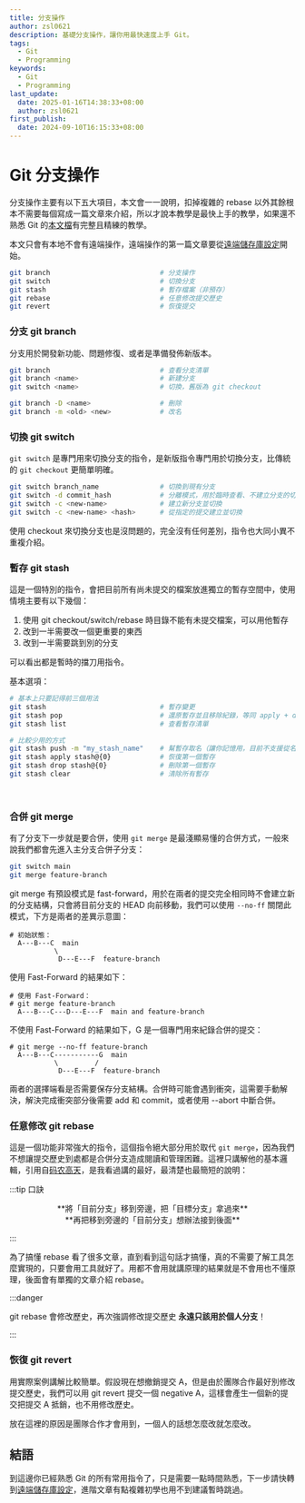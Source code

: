 ```yaml
---
title: 分支操作
author: zsl0621
description: 基礎分支操作，讓你用最快速度上手 Git。
tags:
  - Git
  - Programming
keywords:
  - Git
  - Programming
last_update:
  date: 2025-01-16T14:38:33+08:00
  author: zsl0621
first_publish:
  date: 2024-09-10T16:15:33+08:00
---
```


# Git 分支操作

分支操作主要有以下五大項目，本文會一一說明，扣掉複雜的 rebase 以外其餘根本不需要每個寫成一篇文章來介紹，所以才說本教學是最快上手的教學，如果還不熟悉 Git 的[本文檔](./preliminaries/introduction)有完整且精練的教學。

本文只會有本地不會有遠端操作，遠端操作的第一篇文章要從[遠端儲存庫設定](./remote-setup)開始。

```sh
git branch                           # 分支操作
git switch                           # 切換分支
git stash                            # 暫存檔案（非預存）
git rebase                           # 任意修改提交歷史
git revert                           # 恢復提交
```

### 分支 git branch

分支用於開發新功能、問題修復、或者是準備發佈新版本。

```sh
git branch                           # 查看分支清單
git branch <name>                    # 新建分支
git switch <name>                    # 切換，舊版為 git checkout

git branch -D <name>                 # 刪除
git branch -m <old> <new>            # 改名
```

### 切換 git switch

`git switch` 是專門用來切換分支的指令，是新版指令專門用於切換分支，比傳統的 `git checkout` 更簡單明確。

```sh
git switch branch_name               # 切換到現有分支
git switch -d commit_hash            # 分離模式，用於臨時查看、不建立分支的切換，d=detach
git switch -c <new-name>             # 建立新分支並切換
git switch -c <new-name> <hash>      # 從指定的提交建立並切換
```

使用 checkout 來切換分支也是沒問題的，完全沒有任何差別，指令也大同小異不重複介紹。

### 暫存 git stash

這是一個特別的指令，會把目前所有尚未提交的檔案放進獨立的暫存空間中，使用情境主要有以下幾個：

1. 使用 git checkout/switch/rebase 時目錄不能有未提交檔案，可以用他暫存
2. 改到一半需要改一個更重要的東西
3. 改到一半需要跳到別的分支

可以看出都是暫時的擋刀用指令。

基本選項：

```sh
# 基本上只要記得前三個用法
git stash                            # 暫存變更
git stash pop                        # 還原暫存並且移除紀錄，等同 apply + drop
git stash list                       # 查看暫存清單

# 比較少用的方式
git stash push -m "my_stash_name"    # 幫暫存取名（讓你記憶用，目前不支援從名稱恢復）
git stash apply stash@{0}            # 恢復第一個暫存
git stash drop stash@{0}             # 刪除第一個暫存
git stash clear                      # 清除所有暫存
```

<br/>

### 合併 git merge

有了分支下一步就是要合併，使用 `git merge` 是最淺顯易懂的合併方式，一般來說我們都會先進入主分支合併子分支：

```sh
git switch main
git merge feature-branch
```

git merge 有預設模式是 fast-forward，用於在兩者的提交完全相同時不會建立新的分支結構，只會將目前分支的 HEAD 向前移動，我們可以使用 `--no-ff` 關閉此模式，下方是兩者的差異示意圖：

```
# 初始狀態：
  A---B---C  main
           \
            D---E---F  feature-branch
```

使用 Fast-Forward 的結果如下：

```
# 使用 Fast-Forward：
# git merge feature-branch
  A---B---C---D---E---F  main and feature-branch
```

不使用 Fast-Forward 的結果如下，G 是一個專門用來紀錄合併的提交：

```
# git merge --no-ff feature-branch
  A---B---C-----------G  main
           \         /
            D---E---F  feature-branch
```

兩者的選擇端看是否需要保存分支結構。合併時可能會遇到衝突，這需要手動解決，解決完成衝突部分後需要 add 和 commit，或者使用 --abort 中斷合併。

### 任意修改 git rebase

這是一個功能非常強大的指令，這個指令絕大部分用於取代 `git merge`，因為我們不想讓提交歷史到處都是合併分支造成閱讀和管理困難。這裡只講解他的基本邏輯，引用自[码农高天](https://www.youtube.com/watch?v=uj8hjLyEBmU)，是我看過講的最好，最清楚也最簡短的說明：

:::tip 口訣

<center>**將「目前分支」移到旁邊，把「目標分支」拿過來**</center>
<center>**再把移到旁邊的「目前分支」想辦法接到後面**</center>

:::

為了搞懂 rebase 看了很多文章，直到看到這句話才搞懂，真的不需要了解工具怎麼實現的，只要會用工具就好了。用都不會用就講原理的結果就是不會用也不懂原理，後面會有單獨的文章介紹 rebase。

:::danger

git rebase 會修改歷史，再次強調修改提交歷史 **永遠只該用於個人分支**！

:::

### 恢復 git revert

用實際案例講解比較簡單。假設現在想撤銷提交 A，但是由於團隊合作最好別修改提交歷史，我們可以用 git revert 提交一個 negative A，這樣會產生一個新的提交把提交 A 抵銷，也不用修改歷史。

放在這裡的原因是團隊合作才會用到，一個人的話想怎麼改就怎麼改。

## 結語

到這邊你已經熟悉 Git 的所有常用指令了，只是需要一點時間熟悉，下一步請快轉到[遠端儲存庫設定](./remote-setup)，進階文章有點複雜初學也用不到建議暫時跳過。
